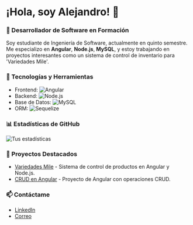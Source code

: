 # ¡Hola, soy Alejandro! 👋

### 🚀 Desarrollador de Software en Formación
Soy estudiante de Ingeniería de Software, actualmente en quinto semestre. Me especializo en **Angular**, **Node.js**, **MySQL**, y estoy trabajando en proyectos interesantes como un sistema de control de inventario para 'Variedades Mile'. 

### 🔧 Tecnologías y Herramientas
- Frontend: ![Angular](https://img.shields.io/badge/-Angular-DD0031?logo=angular&logoColor=white)
- Backend: ![Node.js](https://img.shields.io/badge/-Node.js-339933?logo=node.js&logoColor=white)
- Base de Datos: ![MySQL](https://img.shields.io/badge/-MySQL-4479A1?logo=mysql&logoColor=white)
- ORM: ![Sequelize](https://img.shields.io/badge/-Sequelize-52B0E7?logo=sequelize&logoColor=white)

### 📊 Estadísticas de GitHub
![Tus estadísticas](https://github-readme-stats.vercel.app/api?username=Alejoxo123&show_icons=true&theme=radical)

### 📌 Proyectos Destacados
- [Variedades Mile](https://github.com/Alejoxo123/Variedades-Mile) - Sistema de control de productos en Angular y Node.js.
- [CRUD en Angular](https://github.com/Alejoxo123/Angular-CRUD) - Proyecto de Angular con operaciones CRUD.

### 📫 Contáctame
- [LinkedIn](https://www.linkedin.com/in/alejandro)
- [Correo](mailto:alejandro@example.com)
